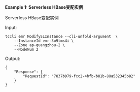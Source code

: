 **Example 1: Serverless HBase变配实例**

Serverless HBase变配实例

Input: 

```
tccli emr ModifySLInstance --cli-unfold-argument  \
    --InstanceId emr-3o9tms4i \
    --Zone ap-guangzhou-2 \
    --NodeNum 2
```

Output: 
```
{
    "Response": {
        "RequestId": "7837b979-fcc2-4bfb-b81b-88a532345b82"
    }
}
```

